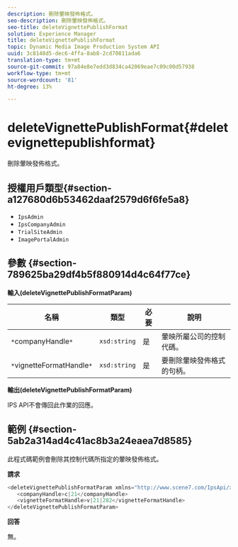 ```yaml
---
description: 刪除暈映發佈格式。
seo-description: 刪除暈映發佈格式。
seo-title: deleteVignettePublishFormat
solution: Experience Manager
title: deleteVignettePublishFormat
topic: Dynamic Media Image Production System API
uuid: 3c8148d5-dec6-4ffa-8ab8-2cd70811ada6
translation-type: tm+mt
source-git-commit: 97a84e8e7edd3d834ca42069eae7c09c00d57938
workflow-type: tm+mt
source-wordcount: '81'
ht-degree: 13%

---
```



# deleteVignettePublishFormat{#deletevignettepublishformat}

刪除暈映發佈格式。

## 授權用戶類型{#section-a127680d6b53462daaf2579d6f6fe5a8}

* `IpsAdmin`
* `IpsCompanyAdmin`
* `TrialSiteAdmin`
* `ImagePortalAdmin`

## 參數 {#section-789625ba29df4b5f880914d4c64f77ce}

**輸入(deleteVignettePublishFormatParam)**

| 名稱 | 類型 | 必要 | 說明 |
|---|---|---|---|
| `*`companyHandle`*` | `xsd:string` | 是 | 暈映所屬公司的控制代碼。 |
| `*`vignetteFormatHandle`*` | `xsd:string` | 是 | 要刪除暈映發佈格式的句柄。 |

**輸出(deleteVignettePublishFormatParam)**

IPS API不會傳回此作業的回應。

## 範例 {#section-5ab2a314ad4c41ac8b3a24eaea7d8585}

此程式碼範例會刪除其控制代碼所指定的暈映發佈格式。

**請求**

```java
<deleteVignettePublishFormatParam xmlns="http://www.scene7.com/IpsApi/xsd/2008-01-15">
   <companyHandle>c|21</companyHandle>
   <vignetteFormatHandle>v|21|282</vignetteFormatHandle>
</deleteVignettePublishFormatParam>
```

**回答**

無。
